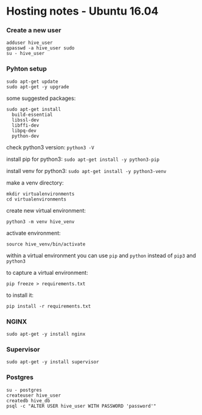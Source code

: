 # Hosting notes - Ubuntu 16.04

### Create a new user

```
adduser hive_user
gpasswd -a hive_user sudo
su - hive_user
```

### Pyhton setup

```
sudo apt-get update
sudo apt-get -y upgrade
```

some suggested packages:

```
sudo apt-get install 
  build-essential
  libssl-dev
  libffi-dev
  libpq-dev
  python-dev
```

check python3 version:
`python3 -V`

install pip for python3:
`sudo apt-get install -y python3-pip`

install venv for python3:
`sudo apt-get install -y python3-venv`

make a venv directory:
```
mkdir virtualenvironments
cd virtualenvironments
```

create new virtual environment:

`python3 -m venv hive_venv`

activate environment:

`source hive_venv/bin/activate`

within a virtual environment you can use `pip` and `python` instead of `pip3` and `python3`

to capture a virtual environment:

`pip freeze > requirements.txt`

to install it:

`pip install -r requirements.txt`

### NGINX

`sudo apt-get -y install nginx`

### Supervisor

`sudo apt-get -y install supervisor`

### Postgres

```
su - postgres
createuser hive_user
createdb hive_db
psql -c "ALTER USER hive_user WITH PASSWORD 'password'"
```

